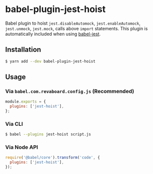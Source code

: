 # babel-plugin-jest-hoist

Babel plugin to hoist `jest.disableAutomock`, `jest.enableAutomock`, `jest.unmock`, `jest.mock`, calls above `import` statements. This plugin is automatically included when using [babel-jest](https://github.com/facebook/jest/tree/master/packages/babel-jest).

## Installation

```sh
$ yarn add --dev babel-plugin-jest-hoist
```

## Usage

### Via `babel.com.revaboard.config.js` (Recommended)

```js
module.exports = {
  plugins: ['jest-hoist'],
};
```

### Via CLI

```sh
$ babel --plugins jest-hoist script.js
```

### Via Node API

```javascript
require('@babel/core').transform('code', {
  plugins: ['jest-hoist'],
});
```

